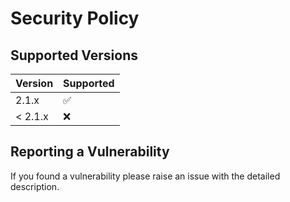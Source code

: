 # Security Policy

## Supported Versions


| Version | Supported          |
| ------- | ------------------ |
| 2.1.x   | :white_check_mark: |
| < 2.1.x   | :x:                |

## Reporting a Vulnerability

If you found a vulnerability please raise an issue with the detailed description.
